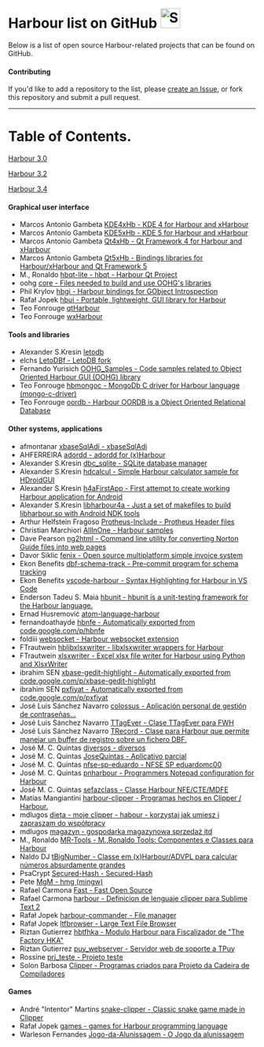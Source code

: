 # Harbour list on GitHub <img src="http://i.imgur.com/Cj4rMrS.gif" height="40" alt="Swimming Octocat" title="Games on GitHub">

Below is a list of open source Harbour-related projects that can be found on GitHub.

#### Contributing

If you'd like to add a repository to the list, please [create an Issue](https://github.com/rjopek/harbour-list/issues), or fork this repository and submit a pull request.

-------

# Table of Contents.

[Harbour 3.0](https://sourceforge.net/projects/harbour-project/files/)

[Harbour 3.2](https://github.com/harbour/core)

[Harbour 3.4](https://github.com/vszakats/harbour-core)

#### Graphical user interface

- Marcos Antonio Gambeta [KDE4xHb - KDE 4 for Harbour and xHarbour](https://github.com/marcosgambeta/KDE4xHb)
- Marcos Antonio Gambeta [KDE5xHb - KDE 5 for Harbour and xHarbour](https://github.com/marcosgambeta/KDE5xHb)
- Marcos Antonio Gambeta [Qt4xHb - Qt Framework 4 for Harbour and xHarbour](https://github.com/marcosgambeta/Qt4xHb)
- Marcos Antonio Gambeta [Qt5xHb - Bindings libraries for Harbour/xHarbour and Qt Framework 5](https://github.com/marcosgambeta/Qt5xHb)
- M., Ronaldo [hbqt-lite - hbqt - Harbour Qt Project](https://github.com/MRonaldo/hbqt-lite)
- oohg [core - Files needed to build and use OOHG's libraries](https://github.com/oohg/core)
- Phil Krylov [hbgi - Harbour bindings for GObject Introspection](https://github.com/tuffnatty/hbgi)
- Rafał Jopek [hbui - Portable, lightweight, GUI library for Harbour](https://github.com/rjopek/hbui)
- Teo Fonrouge [qtHarbour](https://github.com/tfonrouge/qtHarbour)
- Teo Fonrouge [wxHarbour](https://github.com/tfonrouge/wxHarbour/tree/master/wxHarbour)

#### Tools and libraries

- Alexander S.Kresin [letodb](https://github.com/alkresin/letodb)
- elchs [LetoDBf - LetoDB fork](https://github.com/elchs/LetoDBf)
- Fernando Yurisich [OOHG_Samples - Code samples related to Object Oriented Harbour GUI (OOHG) library](https://github.com/fyurisich/OOHG_Samples)
- Teo Fonrouge [hbmongoc - MongoDb C driver for Harbour language (mongo-c-driver)](https://github.com/tfonrouge/hbmongoc)
- Teo Fonrouge [oordb - Harbour OORDB is a Object Oriented Relational Database](https://github.com/tfonrouge/oordb)

#### Other systems, applications

- afmontanar [xbaseSqlAdi - xbaseSqlAdi](https://github.com/afmontanar/xbaseSqlAdi)
- AHFERREIRA [adordd - adordd for (x)Harbour](https://github.com/AHFERREIRA/adordd)
- Alexander S.Kresin [dbc_sqlite - SQLite database manager](https://github.com/alkresin/dbc_sqlite)
- Alexander S.Kresin [hdcalcul - Simple Harbour calculator sample for HDroidGUI](https://github.com/alkresin/hdcalcul)
- Alexander S.Kresin [h4aFirstApp - First attempt to create working Harbour application for Android](https://github.com/alkresin/h4aFirstApp)
- Alexander S.Kresin [libharbour4a - Just a set of makefiles to build libharbour.so with Android NDK tools](https://github.com/alkresin/libharbour4a)
- Arthur Helfstein Fragoso [Protheus-Include - Protheus Header files](https://github.com/imsys/Protheus-Include)
- Christian Marchiori [AllInOne - Harbour samples](https://github.com/ChristianMarchiori/AllInOne)
- Dave Pearson [ng2html - Command line utility for converting Norton Guide files into web pages](https://github.com/davep/ng2html)
- Davor Siklic [fenix - Open source multiplatform simple invoice system](https://github.com/lynx68/fenix)
- Ekon Benefits [dbf-schema-track - Pre-commit program for schema tracking](https://github.com/ekonbenefits/dbf-schema-track)
- Ekon Benefits [vscode-harbour - Syntax Highlighting for Harbour in VS Code](https://github.com/ekonbenefits/vscode-harbour)
- Enderson Tadeu S. Maia [hbunit - hbunit is a unit-testing framework for the Harbour language.](https://github.com/endersonmaia/hbunit)
- Ernad Husremović [atom-language-harbour](https://github.com/hernad/atom-language-harbour)
- fernandoathayde [hbnfe - Automatically exported from code.google.com/p/hbnfe](https://github.com/fernandoathayde/hbnfe)
- foldiii [websocket - Harbour websocket extension](https://github.com/foldiii/websocket)
- FTrautwein [hblibxlsxwriter - libxlsxwriter wrappers for Harbour](https://github.com/FTrautwein/hblibxlsxwriter)
- FTrautwein [xlsxwriter - Excel xlsx file writer for Harbour using Python and XlsxWriter](https://github.com/FTrautwein/xlsxwriter)
- ibrahim SEN [xbase-gedit-highlight - Automatically exported from code.google.com/p/xbase-gedit-highlight](https://github.com/promek/xbase-gedit-highlight)
- ibrahim SEN [pxfiyat - Automatically exported from code.google.com/p/pxfiyat](https://github.com/promek/pxfiyat)
- José Luis Sánchez Navarro [colossus - Aplicación personal de gestión de contraseñas... ](https://github.com/JoseluisSanchez/colossus)
- José Luis Sánchez Navarro [TTagEver - Clase TTagEver para FWH](https://github.com/JoseluisSanchez/TTagEver)
- José Luis Sánchez Navarro [TRecord - Clase para Harbour que permite manejar un buffer de registro sobre un fichero DBF.](https://github.com/JoseluisSanchez/TRecord)
- José M. C. Quintas [diversos  - diversos](https://github.com/JoseQuintas/diversos)
- José M. C. Quintas [JoseQuintas - Aplicativo parcial](https://github.com/JoseQuintas/JoseQuintas) 
- José M. C. Quintas [nfse-sp-eduardo - NFSE SP eduardomc00](https://github.com/JoseQuintas/nfse-sp-eduardo)
- José M. C. Quintas [pnharbour - Programmers Notepad configuration for Harbour](https://github.com/JoseQuintas/pnharbour)
- José M. C. Quintas [sefazclass - Classe Harbour NFE/CTE/MDFE](https://github.com/JoseQuintas/sefazclass)
- Matías Mangiantini [harbour-clipper - Programas hechos en Clipper / Harbour.](https://github.com/matiasm15/harbour-clipper)
- mdlugos [dieta - moje clipper - habour - korzystaj jak umiesz i zapraszam do współpracy](https://github.com/mdlugos/dieta)
- mdlugos [magazyn - gospodarka magazynowa sprzedaż itd](https://github.com/mdlugos/magazyn)
- M., Ronaldo [MR-Tools - M.,Ronaldo Tools: Componentes e Classes para Harbour](https://github.com/MRonaldo/MR-Tools)
- Naldo DJ [tBigNumber - Classe em (x)Harbour/ADVPL para calcular números absurdamente grandes](https://github.com/NaldoDj/tBigNumber)
- PsaCrypt [Secured-Hash - Secured-Hash](https://github.com/PsaCrypt/Secured-Hash)
- Pete [MgM - hmg (mingw)](https://github.com/Petewg/MgM)
- Rafael Carmona [Fast - Fast Open Source](https://github.com/rafathefull/Fast)
- Rafael Carmona [harbour - Definicion de lenguaje clipper para Sublime Text 2 ](https://github.com/rafathefull/harbour)
- Rafał Jopek [harbour-commander - File manager](https://github.com/rjopek/harbour-commander)
- Rafał Jopek [ltfbrowser - Large Text File Browser](https://github.com/rjopek/ltfbrowser)
- Riztan Gutierrez [hbtfhka - Modulo Harbour para Fiscalizador de "The Factory HKA"](https://github.com/riztan/hbtfhka)
- Riztan Gutierrez [puy_webserver - Servidor web de soporte a TPuy](https://github.com/riztan/tpuy_webserver)
- Rossine [prj_teste - Projeto teste ](https://github.com/Rossine/prj_teste)
- Solon Barbosa [Clipper - Programas criados para Projeto da Cadeira de Compiladores](https://github.com/Solon97/Clipper)

#### Games

- André "Intentor" Martins [snake-clipper - Classic snake game made in Clipper](https://github.com/intentor/snake-clipper)
- Rafał Jopek [ games - games for Harbour programming language](https://github.com/rjopek/games)
- Warleson Fernandes [Jogo-da-Alunissagem - O Jogo da alunissagem](https://github.com/WarlesonFernandes/Jogo-da-Alunissagem)
